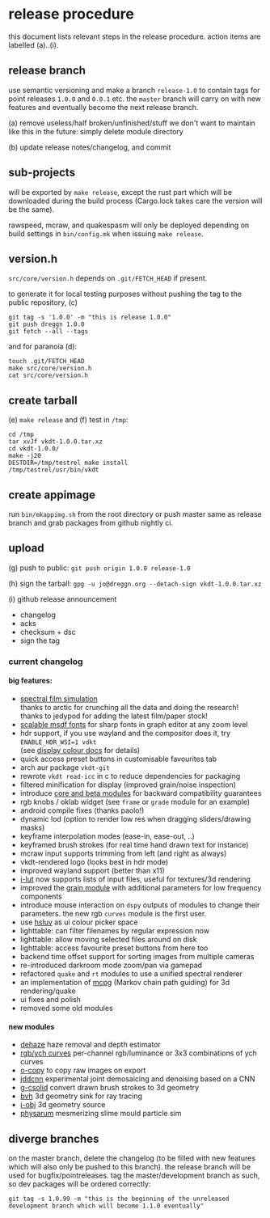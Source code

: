 # release procedure

this document lists relevant steps in the release procedure.
action items are labelled (a)..(i).

## release branch

use semantic versioning and make a branch `release-1.0` to
contain tags for point releases `1.0.0` and `0.0.1` etc.
the `master` branch will carry on with new features and eventually become the
next release branch.

(a) remove useless/half broken/unfinished/stuff we don't want to maintain like
this in the future: simply delete module directory

(b) update release notes/changelog, and commit

## sub-projects

will be exported by `make release`, except the rust part which will be downloaded
during the build process (Cargo.lock takes care the version will be the same).

rawspeed, mcraw, and quakespasm will only be deployed depending on build
settings in `bin/config.mk` when issuing `make release`.

## version.h

`src/core/version.h` depends on `.git/FETCH_HEAD` if present.

to generate it for local testing purposes without pushing the tag
to the public repository, (c)
```
git tag -s '1.0.0' -m "this is release 1.0.0"
git push dreggn 1.0.0
git fetch --all --tags
```

and for paranoia (d):

```
touch .git/FETCH_HEAD
make src/core/version.h
cat src/core/version.h
```

## create tarball

(e) `make release` and (f) test in `/tmp`:

```
cd /tmp
tar xvJf vkdt-1.0.0.tar.xz
cd vkdt-1.0.0/
make -j20
DESTDIR=/tmp/testrel make install
/tmp/testrel/usr/bin/vkdt
```

## create appimage

run `bin/mkappimg.sh` from the root directory
or push master same as release branch and grab
packages from github nightly ci.

## upload

(g) push to public: `git push origin 1.0.0 release-1.0`

(h) sign the tarball:
`gpg -u jo@dreggn.org --detach-sign vkdt-1.0.0.tar.xz`

(i) github release announcement

* changelog
* acks
* checksum + dsc
* sign the tag

### current changelog

#### big features:
* [spectral film simulation](../src/pipe/modules/filmsim/readme.md)  
  thanks to arctic for crunching all the data and doing the research!  
  thanks to jedypod for adding the latest film/paper stock!
* [scalable msdf fonts](./howto/fonts/readme.md) for sharp fonts in graph editor at any zoom level
* hdr support, if you use wayland and the compositor does it, try  
  `ENABLE_HDR_WSI=1 vdkt`  
  (see [display colour docs](../doc/howto/colour-display/readme.md) for details)
* quick access preset buttons in customisable favourites tab
* arch aur package `vkdt-git`
* rewrote `vkdt read-icc` in c to reduce dependencies for packaging
* filtered minification for display (improved grain/noise inspection)
* introduce [core and beta modules](./core.md) for backward compatibility guarantees
* rgb knobs / oklab widget (see `frame` or `grade` module for an example)
* android compile fixes (thanks paolo!)
* dynamic lod (option to render low res when dragging sliders/drawing masks)
* keyframe interpolation modes (ease-in, ease-out, ..)
* keyframed brush strokes (for real time hand drawn text for instance)
* mcraw input supports trimming from left (and right as always)
* vkdt-rendered logo (looks best in hdr mode)
* improved wayland support (better than x11)
* [i-lut](../src/pipe/modules/i-lut/readme.md) now supports lists of input files, useful for textures/3d rendering
* improved the [grain module](../src/pipe/modules/grain/readme.md) with additional parameters for low frequency components
* introduce mouse interaction on `dspy` outputs of modules to change their parameters. 
  the new rgb `curves` module is the first user.
* use [hsluv](https://www.hsluv.org/) as ui colour picker space
* lighttable: can filter filenames by regular expression now
* lighttable: allow moving selected files around on disk
* lighttable: access favourite preset buttons from here too
* backend time offset support for sorting images from multiple cameras
* re-introduced darkroom mode zoom/pan via gamepad
* refactored `quake` and `rt` modules to use a unified spectral renderer
* an implementation of [mcpg](https://www.lalber.org/2025/04/markov-chain-path-guiding/) (Markov chain path guiding) for 3d rendering/quake
* ui fixes and polish
* removed some old modules

#### new modules
* [dehaze](../src/pipe/modules/dehaze/readme.md) haze removal and depth estimator
* [rgb/ych curves](../src/pipe/modules/curves/readme.md) per-channel rgb/luminance or 3x3 combinations of ych curves
* [o-copy](../src/pipe/modules/o-copy/readme.md) to copy raw images on export
* [jddcnn](../src/pipe/modules/jddcnn/readme.md) experimental joint demosaicing and denoising based on a CNN
* [g-csolid](../src/pipe/modules/g-csolid/readme.md) convert drawn brush strokes to 3d geometry
* [bvh](../src/pipe/modules/bvh/readme.md) 3d geometry sink for ray tracing
* [i-obj](../src/pipe/modules/i-obj/readme.md) 3d geometry source
* [physarum](../src/pipe/modules/physarum/readme.md) mesmerizing slime mould particle sim


## diverge branches

on the master branch, delete the changelog (to be filled with new features which
will also only be pushed to this branch). the release branch will be used for
bugfix/pointreleases.
tag the master/development branch as such, so dev packages will be ordered correctly:
```
git tag -s 1.0.99 -m "this is the beginning of the unreleased development branch which will become 1.1.0 eventually"
```
